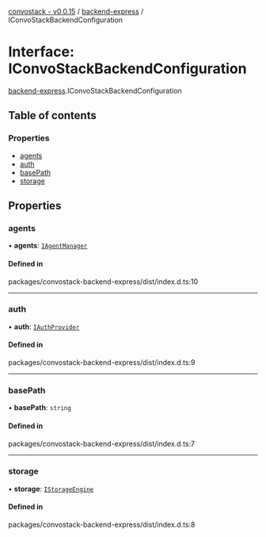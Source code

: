 [convostack - v0.0.15](../README.md) / [backend-express](../modules/backend_express.md) / IConvoStackBackendConfiguration

# Interface: IConvoStackBackendConfiguration

[backend-express](../modules/backend_express.md).IConvoStackBackendConfiguration

## Table of contents

### Properties

- [agents](backend_express.IConvoStackBackendConfiguration.md#agents)
- [auth](backend_express.IConvoStackBackendConfiguration.md#auth)
- [basePath](backend_express.IConvoStackBackendConfiguration.md#basepath)
- [storage](backend_express.IConvoStackBackendConfiguration.md#storage)

## Properties

### agents

• **agents**: [`IAgentManager`](agent.IAgentManager.md)

#### Defined in

packages/convostack-backend-express/dist/index.d.ts:10

___

### auth

• **auth**: [`IAuthProvider`](auth.IAuthProvider.md)

#### Defined in

packages/convostack-backend-express/dist/index.d.ts:9

___

### basePath

• **basePath**: `string`

#### Defined in

packages/convostack-backend-express/dist/index.d.ts:7

___

### storage

• **storage**: [`IStorageEngine`](models.IStorageEngine.md)

#### Defined in

packages/convostack-backend-express/dist/index.d.ts:8
